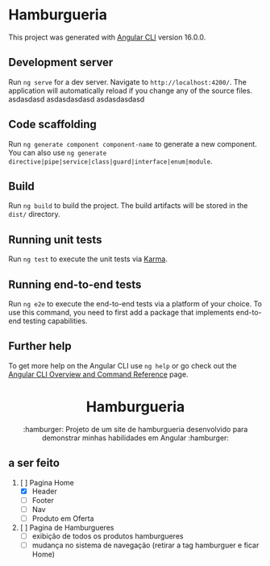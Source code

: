 # Hamburgueria

This project was generated with [Angular CLI](https://github.com/angular/angular-cli) version 16.0.0.

## Development server

Run `ng serve` for a dev server. Navigate to `http://localhost:4200/`. The application will automatically reload if you change any of the source files.
asdasdasd
asdasdasdasd
asdasdasdasd
## Code scaffolding

Run `ng generate component component-name` to generate a new component. You can also use `ng generate directive|pipe|service|class|guard|interface|enum|module`.

## Build

Run `ng build` to build the project. The build artifacts will be stored in the `dist/` directory.

## Running unit tests

Run `ng test` to execute the unit tests via [Karma](https://karma-runner.github.io).

## Running end-to-end tests

Run `ng e2e` to execute the end-to-end tests via a platform of your choice. To use this command, you need to first add a package that implements end-to-end testing capabilities.

## Further help

To get more help on the Angular CLI use `ng help` or go check out the [Angular CLI Overview and Command Reference](https://angular.io/cli) page.

<h1 align="center">Hamburgueria</h1>
<p align="center"> :hamburger: Projeto de um site de hamburgueria desenvolvido para demonstrar minhas habilidades em Angular :hamburger:</p>

<h2>a ser feito</h2>

1. [ ] Pagina Home 
   * [x] Header
   * [ ] Footer
   * [ ] Nav
   * [ ] Produto em Oferta
2. [ ] Pagina de Hamburgueres
   * [ ] exibição de todos os produtos hamburgueres
   * [ ] mudança no sistema de navegação (retirar a tag hamburguer e ficar Home)
